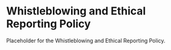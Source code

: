 # Whistleblowing and Ethical Reporting Policy

Placeholder for the Whistleblowing and Ethical Reporting Policy.
